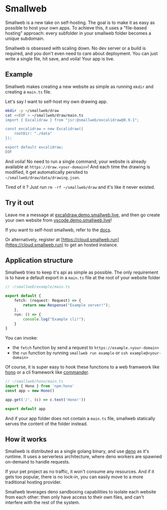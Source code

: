 # Smallweb

Smallweb is a new take on self-hosting. The goal is to make it as easy as possible to host your own apps. To achieve this, it uses a "file-based hosting" approach: every subfolder in your smallweb folder becomes a unique subdomain.

Smallweb is obsessed with scaling down. No dev server or a build is required, and you don't even need to care about deployment. You can just write a single file, hit save, and voila! Your app is live.

## Example

Smallweb makes creating a new website as simple as running `mkdir` and creating a `main.ts` file.

Let's say I want to self-host my own drawing app.

```bash
mkdir -p ~/smallweb/draw
cat <<EOF > ~/smallweb/draw/main.ts
import { Excalidraw } from "jsr:@smallweb/excalidraw@0.9.1";

const excalidraw = new Excalidraw({
    rootDir: "./data"
});

export default excalidraw;
EOF
```

And voila! No need to run a single command, your website is already available at `https://draw.<your-domain>`! And each time the drawing is modified, it get automatically persited to `~/smallweb/draw/data/drawing.json`.

Tired of it ? Just run `rm -rf ~/smallweb/draw` and it's like it never existed.

## Try it out

Leave me a message at [excalidraw.demo.smallweb.live](https://excalidraw.demo.smallweb.live), and then go create your own website from [vscode.demo.smallweb.live](https://vscode.demo.smallweb.live)!

If you want to self-host smallweb, refer to the [docs](https://www.smallweb.run/docs/hosting/vps).

Or alternatively, register at [https://cloud.smallweb.run](https://cloud.smallweb.run) to get an hosted instance.

## Application structure

Smallweb tries to keep it's api as simple as possible. The only requirement is to have a default export in a `main.ts` file at the root of your website folder

```typescript
// ~/smallweb/example/main.ts

export default {
    fetch: (request: Request) => {
        return new Response("Example server!");
    },
    run: () => {
        console.log("Example cli!");
    }
}
```

You can invoke:

- the `fetch` function by send a request to `https://example.<your-domain>`
- the `run` function by running `smallweb run example` or `ssh example@<your-domain>`

Of course, it is super easy to hook these functions to a web framweork like [hono](https://hono.dev) or a cli framework like [commander](https://www.npmjs.com/package/commander).

```typescript
// ~/smallweb/hono/main.ts
import { Hono } from 'npm:hono'
const app = new Hono()

app.get('/', (c) => c.text('Hono!'))

export default app
```

And if your app folder does not contain a `main.ts` file, smallweb statically serves the content of the folder instead.

## How it works

Smallweb is distributed as a single golang binary, and use [deno](https://deno.com/) as it's runtime. It uses a serverless architecture, where deno workers are spawned on-demand to handle requests.

If your pet project as no traffic, it won't consume any resources. And if it gets too popular, there is no lock-in, you can easily move to a more traditional hosting provider.

Smallweb leverages deno sandboxing capabilities to isolate each website from each other: then only have access to their own files, and can't interfere with the rest of the system.
